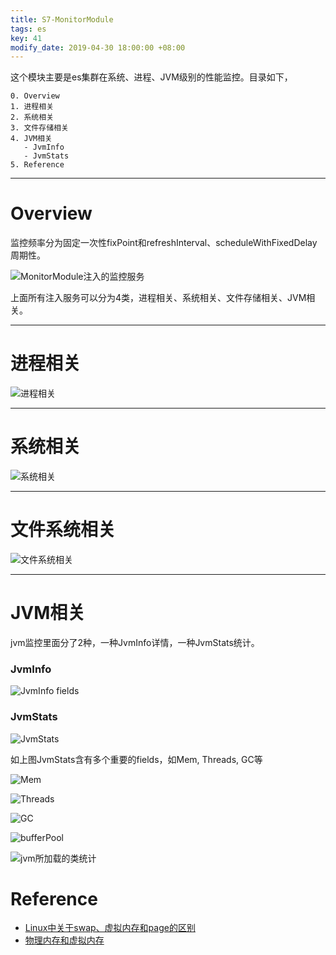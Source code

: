 ```yaml
---
title: S7-MonitorModule
tags: es
key: 41
modify_date: 2019-04-30 18:00:00 +08:00
---
```


这个模块主要是es集群在系统、进程、JVM级别的性能监控。目录如下，
```
0. Overview
1. 进程相关
2. 系统相关
3. 文件存储相关
4. JVM相关
   - JvmInfo
   - JvmStats
5. Reference
```

----
# Overview
监控频率分为固定一次性fixPoint和refreshInterval、scheduleWithFixedDelay周期性。

![MonitorModule注入的监控服务](https://upload-images.jianshu.io/upload_images/2189341-77825485115c489c.png)

上面所有注入服务可以分为4类，进程相关、系统相关、文件存储相关、JVM相关。

----
# 进程相关
![进程相关](https://upload-images.jianshu.io/upload_images/2189341-285504f85909a8a3.png)

----
# 系统相关
![系统相关](https://upload-images.jianshu.io/upload_images/2189341-ecd02e33f81a63c2.png)

----
# 文件系统相关
![文件系统相关](https://upload-images.jianshu.io/upload_images/2189341-d04fa6a83c058023.png)


----
# JVM相关
jvm监控里面分了2种，一种JvmInfo详情，一种JvmStats统计。

### JvmInfo
![JvmInfo fields](https://upload-images.jianshu.io/upload_images/2189341-706b35d16acf6966.png)

### JvmStats
![JvmStats](https://upload-images.jianshu.io/upload_images/2189341-16e1d729b35bfd5e.png)

如上图JvmStats含有多个重要的fields，如Mem, Threads, GC等

![Mem](https://upload-images.jianshu.io/upload_images/2189341-75206856db2a44e7.png)

![Threads](https://upload-images.jianshu.io/upload_images/2189341-aba5168a3a7acb53.png)

![GC](https://upload-images.jianshu.io/upload_images/2189341-4682f44cab1e5ded.png)

![bufferPool](https://upload-images.jianshu.io/upload_images/2189341-e59265ee6071f59a.png)

![jvm所加载的类统计](https://upload-images.jianshu.io/upload_images/2189341-9359db5f6ba7e560.png)

# Reference
- [Linux中关于swap、虚拟内存和page的区别](https://blog.csdn.net/xifeijian/article/details/8209750)
- [物理内存和虚拟内存](http://uule.iteye.com/blog/2149610)
